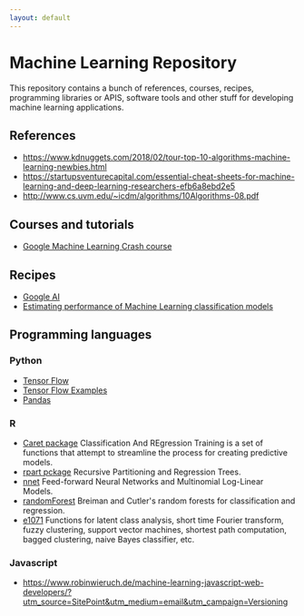 ```yaml
---
layout: default
---
```

<!-- author: Albredo Sánchez Alberca (asalber@ceu.es)-->

# Machine Learning Repository

This repository contains a bunch of references, courses, recipes, programming libraries or APIS, software tools and other stuff for developing machine learning applications.

## References

- https://www.kdnuggets.com/2018/02/tour-top-10-algorithms-machine-learning-newbies.html
- https://startupsventurecapital.com/essential-cheat-sheets-for-machine-learning-and-deep-learning-researchers-efb6a8ebd2e5
- http://www.cs.uvm.edu/~icdm/algorithms/10Algorithms-08.pdf

## Courses and tutorials

- [Google Machine Learning Crash course](https://developers.google.com/machine-learning/crash-course/)

## Recipes

- [Google AI](https://ai.google/)
- [Estimating performance of Machine Learning classification models](classification-model-performance.html)

## Programming languages

### Python

- [Tensor Flow](https://www.tensorflow.org/)
- [Tensor Flow Examples](https://github.com/aymericdamien/TensorFlow-Examples)
- [Pandas](https://pandas.pydata.org/)

### R

- [Caret package](https://cran.r-project.org/web/packages/caret/) Classification And REgression Training is a set of functions that attempt to streamline the process for creating predictive models.
- [rpart pckage](https://cran.r-project.org/web/packages/rpart/) Recursive Partitioning and Regression Trees.
- [nnet](https://cran.r-project.org/web/packages/nnet/) Feed-forward Neural Networks and Multinomial Log-Linear Models.
- [randomForest](https://cran.r-project.org/web/packages/randomForest/) Breiman and Cutler's random forests for classification and regression.
- [e1071](https://cran.r-project.org/web/packages/e1071/) Functions for latent class analysis, short time Fourier transform, fuzzy clustering, support vector machines, shortest path computation, bagged clustering, naive Bayes classifier, etc.

### Javascript

- https://www.robinwieruch.de/machine-learning-javascript-web-developers/?utm_source=SitePoint&utm_medium=email&utm_campaign=Versioning
